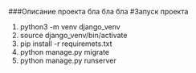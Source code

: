###Описание проекта
бла бла бла 
#Запуск проекта
1. python3 -m venv django_venv
2. source django_venv/bin/activate
3. pip install -r requiremets.txt
4. python manage.py migrate
5. python manage.py runserver